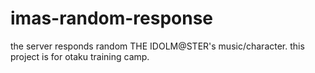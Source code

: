 # imas-random-response
the server responds random THE IDOLM@STER's music/character. this project is for otaku training camp.
